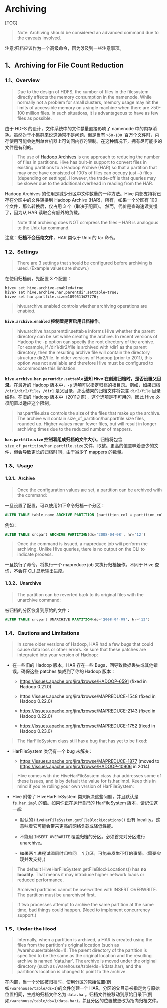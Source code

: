 # Archiving

[TOC]

> Note: Archiving should be considered an advanced command due to the caveats involved.

注意:归档应该作为一个高级命令，因为涉及到一些注意事项。

## 1、Archiving for File Count Reduction

### 1.1、Overview

> Due to the design of HDFS, the number of files in the filesystem directly affects the memory consumption in the namenode. While normally not a problem for small clusters, memory usage may hit the limits of accessible memory on a single machine when there are >50-100 million files. In such situations, it is advantageous to have as few files as possible.

由于 HDFS 的设计，文件系统中的文件数量直接影响了 namenode 中的内存消耗。虽然对于小集群来说这通常不是问题，但是当有 `>50-100 `百万个文件时，内存使用可能会达到单台机器上可访问内存的限制。在这种情况下，拥有尽可能少的文件是有利的。

> The use of [Hadoop Archives](http://hadoop.apache.org/docs/stable1/hadoop_archives.html) is one approach to reducing the number of files in partitions. Hive has built-in support to convert files in existing partitions to a Hadoop Archive (HAR) so that a partition that may once have consisted of 100's of files can occupy just `~3` files (depending on settings). However, the trade-off is that queries may be slower due to the additional overhead in reading from the HAR.

Hadoop Archives 的使用是减少分区中文件数量的一种方法。Hive 内部支持将已存在分区中的文件转换到 Hadoop Archive (HAR)，所有，如果一个分区有 100 个文件，那么转换后，仅占用 3 个（取决于配置）。
然而，代价是查询速读变慢了，因为从 HAR 读取会有额外的负载。

> Note that archiving does NOT compress the files – HAR is analogous to the Unix tar command.

注意：**归档不会压缩文件**，HAR 类似于 Unix 的 tar 命令。

### 1.2、Settings

> There are 3 settings that should be configured before archiving is used. (Example values are shown.)

在使用归档前，先配置 3 个配置：

	hive> set hive.archive.enabled=true;
	hive> set hive.archive.har.parentdir.settable=true;
	hive> set har.partfile.size=1099511627776;

> hive.archive.enabled controls whether archiving operations are enabled.

**`hive.archive.enabled` 控制着是否启用归档操作**。

> hive.archive.har.parentdir.settable informs Hive whether the parent directory can be set while creating the archive. In recent versions of Hadoop the -p option can specify the root directory of the archive. For example, if /dir1/dir2/file is archived with /dir1 as the parent directory, then the resulting archive file will contain the directory structure dir2/file. In older versions of Hadoop (prior to 2011), this option was not available and therefore Hive must be configured to accommodate this limitation.

**`hive.archive.har.parentdir.settable` 通知 Hive 在创建归档时，是否设置父目录**。在最近的 Hadoop 版本中，`-p` 选项可以指定归档的根目录。例如，如果归档 `/dir1/dir2/file`，`/dir1` 是父目录，那么结果的归档文件将包含 `dir2/file` 目录结构。在旧的 Hadoop 版本中（2011之前），这个选项是不可用的，因此 Hive 必须配置以适应这个限制。

> har.partfile.size controls the size of the files that make up the archive. The archive will contain size_of_partition/har.partfile.size files, rounded up. Higher values mean fewer files, but will result in longer archiving times due to the reduced number of mappers.

**`har.partfile.size` 控制着组成归档的文件大小**。归档将包含 `size_of_partition/har.partfile.size` 文件，取整。更高的值意味着更少的文件，但会导致更长的归档时间，由于减少了 mappers 的数量。

### 1.3、Usage

#### 1.3.1、Archive

> Once the configuration values are set, a partition can be archived with the command:

一旦设置了配置，可以使用如下命令归档一个分区：

```sql
ALTER TABLE table_name ARCHIVE PARTITION (partition_col = partition_col_value, partition_col = partiton_col_value, ...)
```

例如：

```sql
ALTER TABLE srcpart ARCHIVE PARTITION(ds='2008-04-08', hr='12')
```

> Once the command is issued, a mapreduce job will perform the archiving. Unlike Hive queries, there is no output on the CLI to indicate process.

一旦执行了命令，将执行一个 mapreduce job 来执行归档操作。不同于 Hive 查询，不会在 CLI 显示输出进度。

#### 1.3.2、Unarchive

> The partition can be reverted back to its original files with the unarchive command:

被归档的分区恢复到原始的文件：

```sql
ALTER TABLE srcpart UNARCHIVE PARTITION(ds='2008-04-08', hr='12')
```
### 1.4、Cautions and Limitations

> In some older versions of Hadoop, HAR had a few bugs that could cause data loss or other errors. Be sure that these patches are integrated into your version of Hadoop:

- 在一些旧的 Hadoop 版本，HAR 存在一些 Bugs，回导致数据丢失或其他错误。确保这些 patches 集成到了你的 Hadoop 版本：

	- https://issues.apache.org/jira/browse/HADOOP-6591 (fixed in Hadoop 0.21.0)

	- https://issues.apache.org/jira/browse/MAPREDUCE-1548 (fixed in Hadoop 0.22.0)

	- https://issues.apache.org/jira/browse/MAPREDUCE-2143 (fixed in Hadoop 0.22.0)

	- https://issues.apache.org/jira/browse/MAPREDUCE-1752 (fixed in Hadoop 0.23.0)

> The HarFileSystem class still has a bug that has yet to be fixed:

- HarFileSystem 类仍有一个 bug 未解决：

	- https://issues.apache.org/jira/browse/MAPREDUCE-1877 (moved to https://issues.apache.org/jira/browse/HADOOP-10906 in 2014)

> Hive comes with the HiveHarFileSystem class that addresses some of these issues, and is by default the value for fs.har.impl. Keep this in mind if you're rolling your own version of HarFileSystem:

- Hive 附带了 HiveHarFileSystem 类来解决这些问题，并且默认是 `fs.har.impl` 的值。如果你正在运行自己的 HarFileSystem 版本，请记住这一点:

	- 默认的 `HiveHarFileSystem.getFileBlockLocations()` 没有 locality。这意味着它可能会带来更高的网络负载或降低性能。

	- 不能用 `INSERT OVERWRITE` 覆盖归档的分区。必须首先对分区进行 unarchive。

	- 如果两个进程试图同时归档同一个分区，可能会发生不好的事情。(需要实现并发支持。)

> The default HiveHarFileSystem.getFileBlockLocations() has **no locality**. That means it may introduce higher network loads or reduced performance.

> Archived partitions cannot be overwritten with INSERT OVERWRITE. The partition must be unarchived first.

> If two processes attempt to archive the same partition at the same time, bad things could happen. (Need to implement concurrency support.)

### 1.5、Under the Hood

> Internally, when a partition is archived, a HAR is created using the files from the partition's original location (such as /warehouse/table/ds=1). The parent directory of the partition is specified to be the same as the original location and the resulting archive is named 'data.har'. The archive is moved under the original directory (such as /warehouse/table/ds=1/data.har), and the partition's location is changed to point to the archive.

在内部，当一个分区被归档时，使用分区的原始位置(例如`/warehouse/table/ds=1`)的文件创建一个 HAR。分区的父目录被指定为与原始位置相同，生成的归档文件名为 `data.har`。归档文件被移动到原始目录下(例如`/warehouse/table/ds=1/data.har`)，并且分区的位置被更改为指向归档文件。